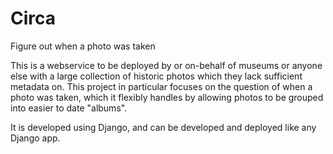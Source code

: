 # Circa
Figure out when a photo was taken

This is a webservice to be deployed by or on-behalf of museums or anyone else with a large collection of historic photos which they lack sufficient metadata on. This project in particular focuses on the question of when a photo was taken, which it flexibly handles by allowing photos to be grouped into easier to date "albums".

It is developed using Django, and can be developed and deployed like any Django app.
